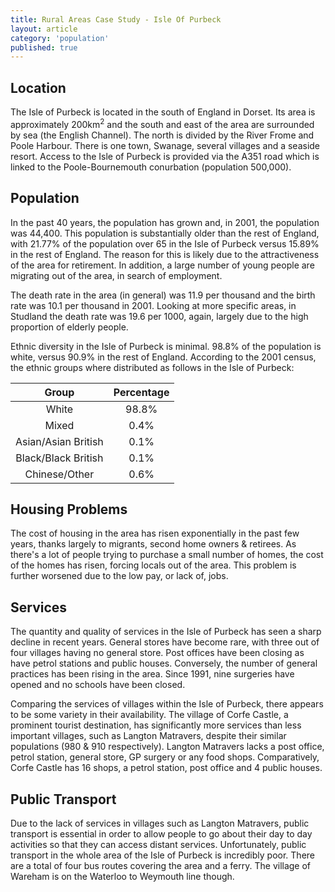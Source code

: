 ```yaml
---
title: Rural Areas Case Study - Isle Of Purbeck
layout: article
category: 'population'
published: true
---
```


## Location

The Isle of Purbeck is located in the south of England in Dorset. Its area is approximately 200km<sup>2</sup> and the south and east of the area are surrounded by sea (the English Channel). The north is divided by the River Frome and Poole Harbour. There is one town, Swanage, several villages and a seaside resort. Access to the Isle of Purbeck is provided via the A351 road which is linked to the Poole-Bournemouth conurbation (population 500,000). 

## Population

In the past 40 years, the population has grown and, in 2001, the population was 44,400. This population is substantially older than the rest of England, with 21.77% of the population over 65 in the Isle of Purbeck versus 15.89% in the rest of England. The reason for this is likely due to the attractiveness of the area for retirement. In addition, a large number of young people are migrating out of the area, in search of employment. 

The death rate in the area (in general) was 11.9 per thousand and the birth rate was 10.1 per thousand in 2001. Looking at more specific areas, in Studland the death rate was 19.6 per 1000, again, largely due to the high proportion of elderly people. 

Ethnic diversity in the Isle of Purbeck is minimal. 98.8% of the population is white, versus 90.9% in the rest of England. According to the 2001 census, the ethnic groups where distributed as follows in the Isle of Purbeck:

|        Group        | Percentage |  
| :-----------------: | :--------: |  
|        White        |    98.8%   |  
|        Mixed        |    0.4%    |  
| Asian/Asian British |    0.1%    |  
| Black/Black British |    0.1%    |  
|    Chinese/Other    |    0.6%    |  

## Housing Problems

The cost of housing in the area has risen exponentially in the past few years, thanks largely to migrants, second home owners & retirees. As there's a lot of people trying to purchase a small number of homes, the cost of the homes has risen, forcing locals out of the area. This problem is further worsened due to the low pay, or lack of, jobs. 

## Services 

The quantity and quality of services in the Isle of Purbeck has seen a sharp decline in recent years. General stores have become rare, with three out of four villages having no general store. Post offices have been closing as have petrol stations and public houses. Conversely, the number of general practices has been rising in the area. Since 1991, nine surgeries have opened and no schools have been closed.

 Comparing the services of villages within the Isle of Purbeck, there appears to be some variety in their availability. The village of Corfe Castle, a prominent tourist destination, has significantly more services than less important villages, such as Langton Matravers, despite their similar populations (980 & 910 respectively). Langton Matravers lacks a post office, petrol station, general store, GP surgery or any food shops. Comparatively, Corfe Castle has 16 shops, a petrol station, post office and 4 public houses. 

## Public Transport
 
 Due to the lack of services in villages such as Langton Matravers, public transport is essential in order to allow people to go about their day to day activities so that they can access distant services. Unfortunately, public transport in the whole area of the Isle of Purbeck is incredibly poor. There are a total of four bus routes covering the area and a ferry. The village of Wareham is on the Waterloo to Weymouth line though. 